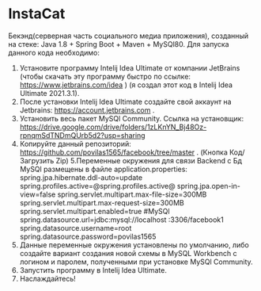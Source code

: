# InstaCat
Бекэнд(серверная часть cоциального медиа приложения), созданный на стеке: Java 1.8 + Spring Boot + Maven + MySQl80. Для запуска данного кода необходимо:

1. Установите программу Intelij Idea Ultimate от компании JetBrains (чтобы скачать эту программу быстро по ссылке: https://www.jetbrains.com/idea ) (я создал этот код в Intelij Idea Ultimate 2021.3.1).
2. После установки Intelij Idea Ultimate создайте свой аккаунт на Jetbrains: https://account.jetbrains.com .
3. Установить весь пакет MySQl Community. Ссылка на установщик: https://drive.google.com/drive/folders/1zLKnYN_Bj48Oz-rpnqmSdTNDmQUrb5d2?usp=sharing
4. Копируйте данный репозиторий: https://github.com/povilas1565/facebook/tree/master . (Кнопка Код/Загрузить Zip)
5.Переменные окружения для связи Backend с Бд MySQl размещены в файле application.properties: 
spring.jpa.hibernate.ddl-auto=update 
spring.profiles.active=@spring.profiles.active@ 
spring.jpa.open-in-view=false spring.servlet.multipart.max-file-size=300MB 
spring.servlet.multipart.max-request-size=300MB spring.servlet.multipart.enabled=true 
#MySQl spring.datasource.url=jdbc:mysql://localhost :3306/facebook1 
spring.datasource.username=root spring.datasource.password=povilas1565
6. Данные переменные окружения установлены по умолчанию, либо создайте вариант создания новой схемы в MySQL Workbench c логином и паролем, полученными при установке MySQl Community.
7. Запустить программу в Intelij Idea Ultimate.
8. Наслаждайтесь!
